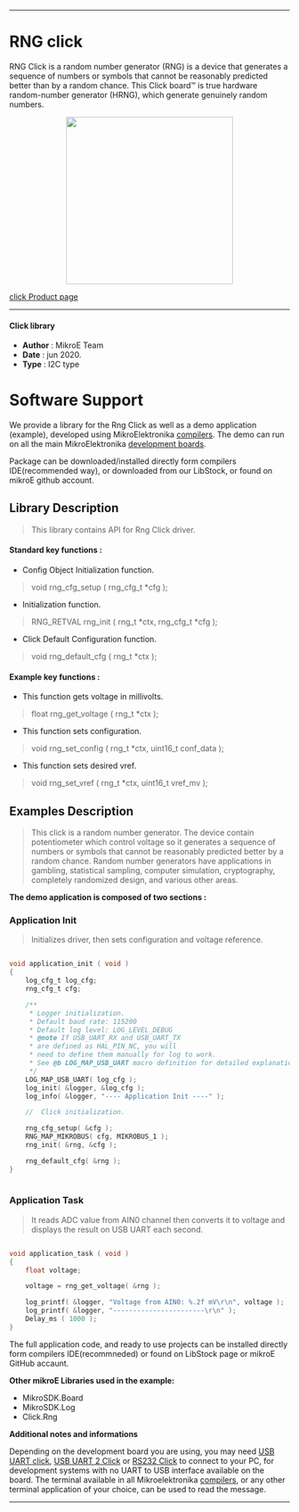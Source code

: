 
---
# RNG click

RNG Click is a random number generator (RNG) is a device that generates a sequence of numbers or symbols that cannot be reasonably predicted better than by a random chance. This Click board™ is true hardware random-number generator (HRNG), which generate genuinely random numbers.

<p align="center">
  <img src="https://download.mikroe.com/images/click_for_ide/rng_click.png" height=300px>
</p>


[click Product page](https://www.mikroe.com/rng-click)

---


#### Click library 

- **Author**        : MikroE Team
- **Date**          : jun 2020.
- **Type**          : I2C type


# Software Support

We provide a library for the Rng Click 
as well as a demo application (example), developed using MikroElektronika 
[compilers](https://shop.mikroe.com/compilers). 
The demo can run on all the main MikroElektronika [development boards](https://shop.mikroe.com/development-boards).

Package can be downloaded/installed directly form compilers IDE(recommended way), or downloaded from our LibStock, or found on mikroE github account. 

## Library Description

> This library contains API for Rng Click driver.

#### Standard key functions :

- Config Object Initialization function.
> void rng_cfg_setup ( rng_cfg_t *cfg ); 
 
- Initialization function.
> RNG_RETVAL rng_init ( rng_t *ctx, rng_cfg_t *cfg );

- Click Default Configuration function.
> void rng_default_cfg ( rng_t *ctx );


#### Example key functions :

- This function gets voltage in millivolts.
> float rng_get_voltage ( rng_t *ctx );
 
- This function sets configuration.
> void rng_set_config ( rng_t *ctx, uint16_t conf_data );

- This function sets desired vref.
> void rng_set_vref ( rng_t *ctx, uint16_t vref_mv );

## Examples Description

> This click is a random number generator. The device contain potentiometer which control voltage
> so it generates a sequence of numbers or symbols that cannot be reasonably predicted better 
> by a random chance. Random number generators have applications in gambling, statistical sampling,
> computer simulation, cryptography, completely randomized design, and various other areas. 

**The demo application is composed of two sections :**

### Application Init 

> Initializes driver, then sets configuration and voltage reference.

```c

void application_init ( void )
{
    log_cfg_t log_cfg;
    rng_cfg_t cfg;

    /** 
     * Logger initialization.
     * Default baud rate: 115200
     * Default log level: LOG_LEVEL_DEBUG
     * @note If USB_UART_RX and USB_UART_TX 
     * are defined as HAL_PIN_NC, you will 
     * need to define them manually for log to work. 
     * See @b LOG_MAP_USB_UART macro definition for detailed explanation.
     */
    LOG_MAP_USB_UART( log_cfg );
    log_init( &logger, &log_cfg );
    log_info( &logger, "---- Application Init ----" );

    //  Click initialization.

    rng_cfg_setup( &cfg );
    RNG_MAP_MIKROBUS( cfg, MIKROBUS_1 );
    rng_init( &rng, &cfg );

    rng_default_cfg( &rng );
}
  
```

### Application Task

> It reads ADC value from AIN0 channel then converts it to voltage and 
> displays the result on USB UART each second.

```c

void application_task ( void )
{
    float voltage;

    voltage = rng_get_voltage( &rng );

    log_printf( &logger, "Voltage from AIN0: %.2f mV\r\n", voltage );
    log_printf( &logger, "-----------------------\r\n" );
    Delay_ms ( 1000 );
}  

```

The full application code, and ready to use projects can be  installed directly form compilers IDE(recommneded) or found on LibStock page or mikroE GitHub accaunt.

**Other mikroE Libraries used in the example:** 

- MikroSDK.Board
- MikroSDK.Log
- Click.Rng

**Additional notes and informations**

Depending on the development board you are using, you may need 
[USB UART click](https://shop.mikroe.com/usb-uart-click), 
[USB UART 2 Click](https://shop.mikroe.com/usb-uart-2-click) or 
[RS232 Click](https://shop.mikroe.com/rs232-click) to connect to your PC, for 
development systems with no UART to USB interface available on the board. The 
terminal available in all Mikroelektronika 
[compilers](https://shop.mikroe.com/compilers), or any other terminal application 
of your choice, can be used to read the message.



---
